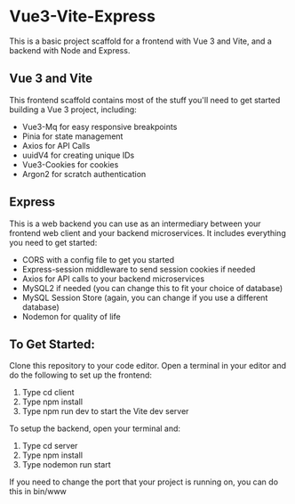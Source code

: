 # Vue3-Vite-Express
This is a basic project scaffold for a frontend with Vue 3 and Vite, and a backend with Node and Express.

## Vue 3 and Vite
This frontend scaffold contains most of the stuff you'll need to get started building a Vue 3 project, including:
  - Vue3-Mq for easy responsive breakpoints
  - Pinia for state management
  - Axios for API Calls
  - uuidV4 for creating unique IDs
  - Vue3-Cookies for cookies
  - Argon2 for scratch authentication
  
## Express
 This is a web backend you can use as an intermediary between your frontend web client and your backend microservices. It includes everything you need to get started:
  - CORS with a config file to get you started
  - Express-session middleware to send session cookies if needed
  - Axios for API calls to your backend microservices
  - MySQL2 if needed (you can change this to fit your choice of database)
  - MySQL Session Store (again, you can change if you use a different database)
  - Nodemon for quality of life

## To Get Started:
Clone this repository to your code editor. Open a terminal in your editor and do the following to set up the frontend:

  1. Type cd client
  2. Type npm install
  3. Type npm run dev to start the Vite dev server
  
To setup the backend, open your terminal and:
  
  1. Type cd server
  2. Type npm install
  3. Type nodemon run start
  
  If you need to change the port that your project is running on, you can do this in bin/www
